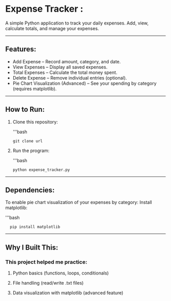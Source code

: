 # Expense Tracker :
A simple Python application to track your daily expenses. Add, view, calculate totals, and manage your expenses.

---

## Features:

- Add Expense – Record amount, category, and date.
- View Expenses – Display all saved expenses.
- Total Expenses – Calculate the total money spent.
- Delete Expense – Remove individual entries (optional).
- Pie Chart Visualization (Advanced) – See your spending by category (requires matplotlib).

---

## How to Run:


1. Clone this repository:

   '''bash

       git clone url

2. Run the program:

   '''bash

       python expense_tracker.py

---

## Dependencies:
To enable pie chart visualization of your expenses by category:
Install matplotlib:

'''bash

      pip install matplotlib

---

## Why I Built This:
### This project helped me practice:

1. Python basics (functions, loops, conditionals)

2. File handling (read/write .txt files)

3. Data visualization with matplotlib (advanced feature)



